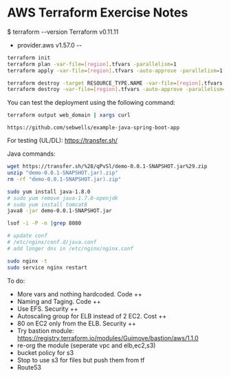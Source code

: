# AWS Terraform Exercise Notes
$ terraform --version
Terraform v0.11.11
+ provider.aws v1.57.0
--

```bash
terraform init
terraform plan -var-file=[region].tfvars -parallelism=1
terraform apply -var-file=[region].tfvars -auto-approve -parallelism=1

terraform destroy -target RESOURCE_TYPE.NAME -var-file=[region].tfvars
terraform destroy -var-file=[region].tfvars -auto-approve -parallelism=1
```

You can test the deployment using the following command:

```bash
terraform output web_domain | xargs curl
```

`https://github.com/sebwells/example-java-spring-boot-app`

For testing (UL/DL):
https://transfer.sh/

Java commands:
```bash
wget https://transfer.sh/%28/qPvSl/demo-0.0.1-SNAPSHOT.jar%29.zip
unzip "demo-0.0.1-SNAPSHOT.jar).zip"
rm -rf "demo-0.0.1-SNAPSHOT.jar).zip"

sudo yum install java-1.8.0
# sudo yum remove java-1.7.0-openjdk
# sudo yum install tomcat8
java8 -jar demo-0.0.1-SNAPSHOT.jar

lsof -i -P -n |grep 8080

# update conf
# /etc/nginx/conf.d/java.conf
# add longer dns in /etc/nginx/nginx.conf

sudo nginx -t
sudo service nginx restart

```


To do:
* More vars and nothing hardcoded. Code ++
* Naming and Taging. Code ++
* Use EFS. Security ++
* Autoscaling group for ELB instead of 2 EC2. Cost ++
* 80 on EC2 only from the ELB. Security ++
* Try bastion module: https://registry.terraform.io/modules/Guimove/bastion/aws/1.1.0
* re-org the module (seperate vpc and elb,ec2,s3)
* bucket policy for s3
* Stop to use s3 for files but push them from tf
* Route53